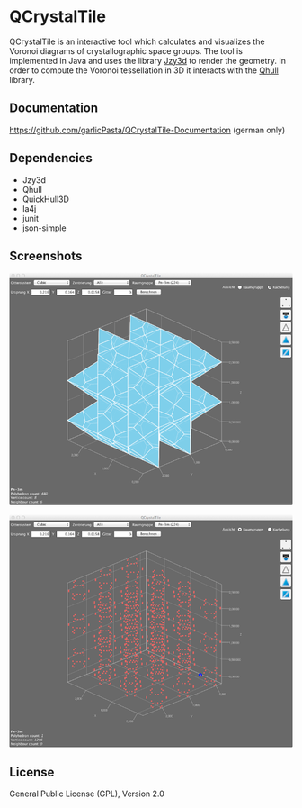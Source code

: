 # QCrystalTile
QCrystalTile is an interactive tool which calculates and visualizes the Voronoi diagrams of crystallographic space groups. The tool is implemented in Java and uses the library [Jzy3d](http://jzy3d.org) to render the geometry. In order to compute the Voronoi tessellation in 3D it interacts with the [Qhull](http://www.qhull.org) library.

## Documentation
https://github.com/garlicPasta/QCrystalTile-Documentation (german only)

## Dependencies
* Jzy3d
* Qhull
* QuickHull3D
* la4j
* junit
* json-simple

## Screenshots

![image](img/image01.png)

![image](img/image02.png)

## License
General Public License (GPL), Version 2.0
